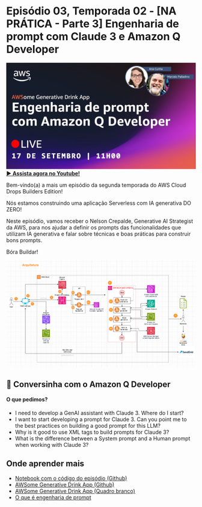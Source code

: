 # Episódio 03, Temporada 02 - [NA PRÁTICA - Parte 3] Engenharia de prompt com Claude 3 e Amazon Q Developer

[![YouTube video thumbnail](./thumb.jpg)](https://bit.ly/cdbe-s02e03)
**[&#x25b6; Assista agora no Youtube!](https://bit.ly/cdbe-s02e03)**

Bem-vindo(a) a mais um episódio da segunda temporada do AWS Cloud Drops Builders Edition!

Nós estamos construindo uma aplicação Serverless com IA generativa DO ZERO! 

Neste episódio, vamos receber o Nelson Crepalde, Generative AI Strategist da AWS, para nos ajudar a definir os prompts das funcionalidades que utilizam IA generativa e falar sobre técnicas e boas práticas para construir bons prompts. 

Bóra Buildar!

![Software Architecture](../../images/architecture%20s02.png)

## 🤖 Conversinha com o Amazon Q Developer

#### O que pedimos?

- I need to develop a GenAI assistant with Claude 3. Where do I start?
- I want to start developing a prompt for Claude 3. Can you point me to the best practices on building a good prompt for this LLM?
- Why is it good to use XML tags to build prompts for Claude 3?
- What is the difference between a System prompt and a Human prompt when working with Claude 3?

## Onde aprender mais

- [Notebook com o código do episódio (Github)](./main.ipynb)
- [AWSome Generative Drink App (Github)](https://bit.ly/awsome-generative-drink-app)
- [AWSome Generative Drink App (Quadro branco)](https://bit.ly/cdbe-s02-wb)
- [O que é engenharia de prompt](https://aws.amazon.com/pt/what-is/prompt-engineering/)